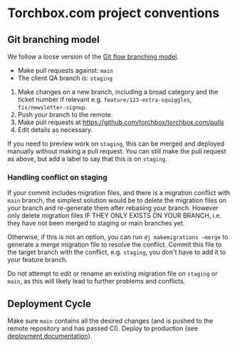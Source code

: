 # Torchbox.com project conventions

## Git branching model

We follow a loose version of the [Git flow branching model](https://nvie.com/posts/a-successful-git-branching-model/).

- Make pull requests against: `main`
- The client QA branch is: `staging`

1. Make changes on a new branch, including a broad category and the ticket number if relevant e.g. `feature/123-extra-squiggles`, `fix/newsletter-signup`.
2. Push your branch to the remote.
3. Make pull requests at https://github.com/torchbox/torchbox.com/pulls
4. Edit details as necessary.

If you need to preview work on `staging`, this can be merged and deployed manually without making a pull request. You can still make the pull request as above, but add a label to say that this is on `staging`.

### Handling conflict on staging

If your commit includes migration files, and there is a migration conflict with `main` branch, the simplest solution would be to delete the migration files on your branch and re-generate them after rebasing your branch. However only delete migration files IF THEY ONLY EXISTS ON YOUR BRANCH, i.e. they have not been merged to staging or main branches yet.

Otherwise, if this is not an option, you can run `dj makemigrations –merge` to generate a merge migration file to resolve the conflict. Commit this file to the target branch with the conflict, e.g. `staging`, you don't have to add it to your feature branch.

Do not attempt to edit or rename an existing migration file on `staging` or `main`, as this will likely lead to further problems and conflicts.

## Deployment Cycle

Make sure `main` contains all the desired changes (and is pushed to the remote repository and has passed CI). Deploy to production (see [deployment documentation](deployment.md)).
